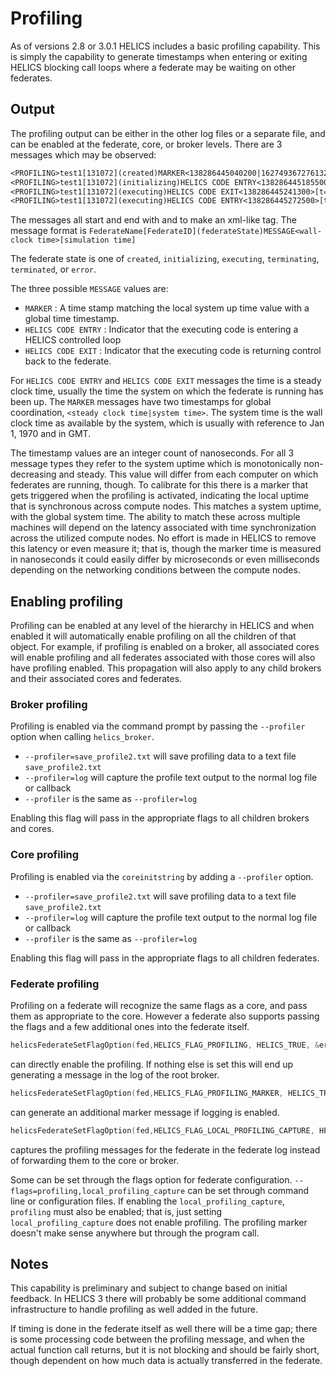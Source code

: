# Profiling

As of versions 2.8 or 3.0.1 HELICS includes a basic profiling capability. This is simply the capability to generate timestamps when entering or exiting HELICS blocking call loops where a federate may be waiting on other federates.

## Output

The profiling output can be either in the other log files or a separate file, and can be enabled at the federate, core, or broker levels.
There are 3 messages which may be observed:

```txt
<PROFILING>test1[131072](created)MARKER<138286445040200|1627493672761320800>[t=-9223372036.854776]</PROFILING>
<PROFILING>test1[131072](initializing)HELICS CODE ENTRY<138286445185500>[t=-1000000]</PROFILING>
<PROFILING>test1[131072](executing)HELICS CODE EXIT<138286445241300>[t=0]</PROFILING>
<PROFILING>test1[131072](executing)HELICS CODE ENTRY<138286445272500>[t=0]</PROFILING>
```

The messages all start and end with <PROFILING> and </PROFILING> to make an xml-like tag.
The message format is `FederateName[FederateID](federateState)MESSAGE<wall-clock time>[simulation time]`

The federate state is one of `created`, `initializing`, `executing`, `terminating`, `terminated`, or `error`.

The three possible `MESSAGE` values are:

- `MARKER` : A time stamp matching the local system up time value with a global time timestamp.
- `HELICS CODE ENTRY` : Indicator that the executing code is entering a HELICS controlled loop
- `HELICS CODE EXIT` : Indicator that the executing code is returning control back to the federate.

For `HELICS CODE ENTRY` and `HELICS CODE EXIT` messages the time is a steady clock time, usually the time the system on which the federate is running has been up. The `MARKER` messages have two timestamps for global coordination, `<steady clock time|system time>`. The system time is the wall clock time as available by the system, which is usually with reference to Jan 1, 1970 and in GMT.

The timestamp values are an integer count of nanoseconds. For all 3 message types they refer to the system uptime which is monotonically non-decreasing and steady. This value will differ from each computer on which federates are running, though. To calibrate for this there is a marker that gets triggered when the profiling is activated, indicating the local uptime that is synchronous across compute nodes. This matches a system uptime, with the global system time. The ability to match these across multiple machines will depend on the latency associated with time synchronization across the utilized compute nodes. No effort is made in HELICS to remove this latency or even measure it; that is, though the marker time is measured in nanoseconds it could easily differ by microseconds or even milliseconds depending on the networking conditions between the compute nodes.

## Enabling profiling

Profiling can be enabled at any level of the hierarchy in HELICS and when enabled it will automatically enable profiling on all the children of that object. For example, if profiling is enabled on a broker, all associated cores will enable profiling and all federates associated with those cores will also have profiling enabled. This propagation will also apply to any child brokers and their associated cores and federates.

### Broker profiling

Profiling is enabled via the command prompt by passing the `--profiler` option when calling `helics_broker`.

- `--profiler=save_profile2.txt` will save profiling data to a text file `save_profile2.txt`
- `--profiler=log` will capture the profile text output to the normal log file or callback
- `--profiler` is the same as `--profiler=log`

Enabling this flag will pass in the appropriate flags to all children brokers and cores.

### Core profiling

Profiling is enabled via the `coreinitstring` by adding a `--profiler` option.

- `--profiler=save_profile2.txt` will save profiling data to a text file `save_profile2.txt`
- `--profiler=log` will capture the profile text output to the normal log file or callback
- `--profiler` is the same as `--profiler=log`

Enabling this flag will pass in the appropriate flags to all children federates.

### Federate profiling

Profiling on a federate will recognize the same flags as a core, and pass them as appropriate to the core. However a federate also supports passing the flags and a few additional ones into the federate itself.

```c
helicsFederateSetFlagOption(fed,HELICS_FLAG_PROFILING, HELICS_TRUE, &err);
```

can directly enable the profiling. If nothing else is set this will end up generating a message in the log of the root broker.

```c
helicsFederateSetFlagOption(fed,HELICS_FLAG_PROFILING_MARKER, HELICS_TRUE, &err);
```

can generate an additional marker message if logging is enabled.

```c
helicsFederateSetFlagOption(fed,HELICS_FLAG_LOCAL_PROFILING_CAPTURE, HELICS_TRUE, &err);
```

captures the profiling messages for the federate in the federate log instead of forwarding them to the core or broker.

Some can be set through the flags option for federate configuration.
`--flags=profiling,local_profiling_capture` can be set through command line or configuration files. If enabling the `local_profiling_capture`, `profiling` must also be enabled; that is, just setting `local_profiling_capture` does not enable profiling. The profiling marker doesn't make sense anywhere but through the program call.

## Notes

This capability is preliminary and subject to change based on initial feedback. In HELICS 3 there will probably be some additional command infrastructure to handle profiling as well added in the future.

If timing is done in the federate itself as well there will be a time gap; there is some processing code between the profiling message, and when the actual function call returns, but it is not blocking and should be fairly short, though dependent on how much data is actually transferred in the federate.
